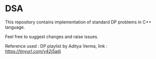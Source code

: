 # DSA
This repository contains implementation of standard DP problems in C++ language. 

Feel free to suggest changes and raise issues. 
 
Reference used : DP playlist by Aditya Verma, link :   https://tinyurl.com/y42j5adj  